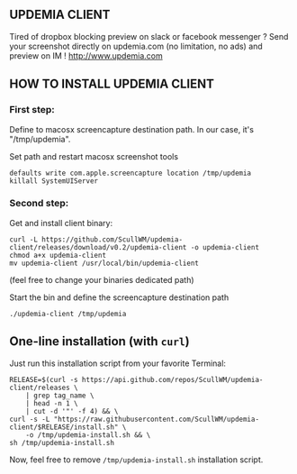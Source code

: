 ## UPDEMIA CLIENT
Tired of dropbox blocking preview on slack or facebook messenger ? Send your screenshot directly on updemia.com (no limitation, no ads) and preview on IM !
http://www.updemia.com


## HOW TO INSTALL UPDEMIA CLIENT

### First step:
Define to macosx screencapture destination path. In our case, it's "/tmp/updemia".

Set path and restart macosx screenshot tools
```
defaults write com.apple.screencapture location /tmp/updemia
killall SystemUIServer
```

### Second step:
Get and install client binary:
```
curl -L https://github.com/ScullWM/updemia-client/releases/download/v0.2/updemia-client -o updemia-client
chmod a+x updemia-client
mv updemia-client /usr/local/bin/updemia-client
```
(feel free to change your binaries dedicated path)

Start the bin and define the screencapture destination path
```
./updemia-client /tmp/updemia
```

## One-line installation (with `curl`)

Just run this installation script from your favorite Terminal:

```
RELEASE=$(curl -s https://api.github.com/repos/ScullWM/updemia-client/releases \
    | grep tag_name \
    | head -n 1 \
    | cut -d '"' -f 4) && \
curl -s -L "https://raw.githubusercontent.com/ScullWM/updemia-client/$RELEASE/install.sh" \
    -o /tmp/updemia-install.sh && \
sh /tmp/updemia-install.sh
```

Now, feel free to remove `/tmp/updemia-install.sh` installation script.
